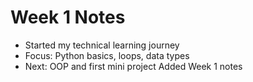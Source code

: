 # Week 1 Notes
- Started my technical learning journey
- Focus: Python basics, loops, data types
- Next: OOP and first mini project
Added Week 1 notes
